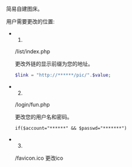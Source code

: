 简易自建图床。

用户需要更改的位置:

* 1.

  /list/index.php 

  更改外链的显示前缀为您的地址。

  ```php
  $link = "http://******/pic/".$value;
  ```

* 2.

  /login/fun.php

  更改您的用户名和密码。

  ```
  if($account="******" && $passwd="*******")
  ```

* 3.
  /favicon.ico
  更改ico
